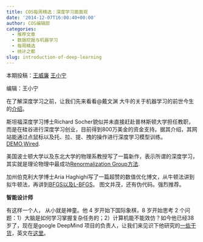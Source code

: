 ```yaml
---
title: COS每周精选：深度学习面面观
date: '2014-12-07T16:00:40+00:00'
author: COS编辑部
categories:
  - 推荐文章
  - 数据挖掘与机器学习
  - 每周精选
  - 统计之都
slug: introduction-of-deep-learning
---
```


本期投稿：[王威廉](http://weibo.com/u/1657470871?from=feed&loc=avatar) [王小宁](http://weibo.com/wangxiaoningtongxue/profile?rightmod=1&wvr=6&mod=personinfo%20)

编辑：王小宁

在了解深度学习之前，让我们先来看看@戴文渊 大牛的关于机器学习的前世今生的[介绍](http://blog.sina.com.cn/s/blog_b09d46020101bl6x.html)。

斯坦福深度学习博士Richard Socher貌似并未直接赶赴普林斯顿大学担任教职，而是在硅谷进行深度学习创业，目前得到800万美金的资金支持。据其介绍，其网站能通过点鼠标以及托、拉、提、拽的操作进行深度学习模型训练。[DEMO](http://t.cn/RzKkWDY),[Wired](http://t.cn/RzKkWDl).

<!--more-->

美国波士顿大学以及东北大学的物理系教授写了一篇新作，表示所谓的深度学习，其实就是理论物理中最成功[Renormalization Group方法](http://t.cn/Rzoqupb).

加州伯克利大学博士Aria Haghighi写了一篇超赞的数值优化博文，从牛顿法讲到拟牛顿法，再讲到[BFGS以及L-BFGS](http://t.cn/RziDM5j)。 图文并茂，还有伪代码。强烈推荐。

**智能设计师**

有这样一个人， 从小就是神童。他 4 岁开始下国际象棋，8 岁开始思考 2 个问题：1）大脑是如何学习掌握复杂任务的；2）计算机能不能效仿？如今他已经38岁了，现在是google DeepMind 项目的负责人，让我们来见识下他研究的[一些干货](http://www.36kr.com/p/217570.html)，英文在[这里](http://www.technologyreview.com/news/532876/googles-intelligence-designer/)。
